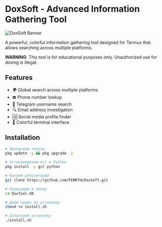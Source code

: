 # DoxSoft - Advanced Information Gathering Tool

![DoxSoft Banner](https://via.placeholder.com/800x200?text=DoxSoft+-+Advanced+Information+Gathering)

A powerful, colorful information gathering tool designed for Termux that allows searching across multiple platforms.

**WARNING**: This tool is for educational purposes only. Unauthorized use for doxing is illegal.

## Features

- 🌍 Global search across multiple platforms
- ☎️ Phone number lookup
- 📱 Telegram username search
- 🔍 Email address investigation
- 🆔 Social media profile finder
- 🎨 Colorful terminal interface

## Installation

```bash
# Обновляем пакеты
pkg update -y && pkg upgrade -y

# Устанавливаем Git и Python
pkg install -y git python

# Качаем репозиторий
git clone https://github.com/FENRTH/DoxSoft.git

# Переходим в папку
cd DoxTool-XD

# Даём права на установку
chmod +x install.sh

# Запускаем установку
./install.sh
